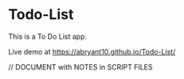 # Todo-List
This is a To Do List app. 

Live demo at https://abryant10.github.io/Todo-List/


// DOCUMENT with NOTES in SCRIPT FILES

